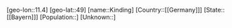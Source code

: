 ﻿---
location: [49,11.4]
type: City
tags:
- geo/City


SpocWebEntityId: 31428
isDeleted: false
confidential: public

---
[geo-lon::11.4]
[geo-lat::49]
[name::Kinding]
[Country::[[Germany]]]
[State::[[Bayern]]]
[Population::]
[Unknown::]

